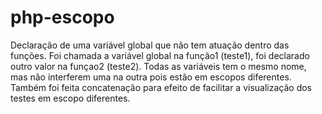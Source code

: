 # php-escopo
Declaração de uma variável global que não tem atuação dentro das funções. 
Foi chamada a variável global na função1 (teste1), 
foi declarado outro valor na funçao2 (teste2). 
Todas as variáveis tem o mesmo nome, mas não interferem uma na outra pois estão em escopos diferentes. 
Também foi feita concatenação para efeito de facilitar a visualização dos testes em escopo diferentes.
